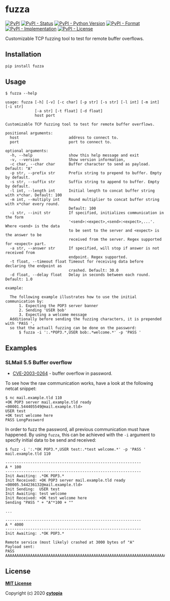 # fuzza

[![PyPI](https://img.shields.io/pypi/v/fuzza)](https://pypi.org/project/fuzza/)
[![PyPI - Status](https://img.shields.io/pypi/status/fuzza)](https://pypi.org/project/fuzza/)
[![PyPI - Python Version](https://img.shields.io/pypi/pyversions/fuzza)](https://pypi.org/project/fuzza/)
[![PyPI - Format](https://img.shields.io/pypi/format/fuzza)](https://pypi.org/project/fuzza/)
[![PyPI - Implementation](https://img.shields.io/pypi/implementation/fuzza)](https://pypi.org/project/fuzza/)
[![PyPI - License](https://img.shields.io/pypi/l/fuzza)](https://pypi.org/project/fuzza/)

Customizable TCP fuzzing tool to test for remote buffer overflows.


## Installation
```bash
pip install fuzza
```


## Usage
```
$ fuzza --help

usage: fuzza [-h] [-v] [-c char] [-p str] [-s str] [-l int] [-m int] [-i str]
             [-a str] [-t float] [-d float]
             host port

Customizable TCP fuzzing tool to test for remote buffer overflows.

positional arguments:
  host                      address to connect to.
  port                      port to connect to.

optional arguments:
  -h, --help                show this help message and exit
  -v, --version             Show version information,
  -c char, --char char      Buffer character to send as payload. Default: "A"
  -p str, --prefix str      Prefix string to prepend to buffer. Empty by default.
  -s str, --suffix str      Suffix string to append to buffer. Empty by default.
  -l int, --length int      Initial length to concat buffer string with x*char. Default: 100
  -m int, --multiply int    Round multiplier to concat buffer string with x*char every round.
                            Default: 100
  -i str, --init str        If specified, initializes communication in the form
                            '<send>:<expect>,<send>:<expect>,...'. Where <send> is the data
                            to be sent to the server and <expect> is the answer to be
                            received from the server. Regex supported for <expect> part.
  -a str, --answer str      If specified, will stop if answer is not received from
                            endpoint. Regex supported.
  -t float, --timeout float Timeout for receiving data before declaring the endpoint as
                            crashed. Default: 30.0
  -d float, --delay float   Delay in seconds between each round. Default: 1.0

example:

  The following example illustrates how to use the initial communication by:
      1. Expecting the POP3 server banner
      2. Sending 'USER bob'
      3. Expecting a welcome message
  Additionally before sending the fuzzing characters, it is prepended with 'PASS ',
  so that the actuall fuzzing can be done on the password:
      $ fuzza -i ':.*POP3.*,USER bob:.*welcome.*' -p 'PASS '
```


## Examples

### SLMail 5.5 Buffer overflow

* [CVE-2003-0264](https://www.cvedetails.com/cve/CVE-2003-0264/) - buffer overflow in password.

To see how the raw communication works, have a look at the following netcat snippet:
```
$ nc mail.example.tld 110
+OK POP3 server mail.example.tld ready <00001.544405549@mail.example.tld>
USER test
+OK test welcome here
PASS LongPassword
```

In order to fuzz the password, all previous communication must have happened. By using `fuzza`,
this can be achieved with the `-i` argument to specify initial data to be send and received:
```
$ fuzz -i ':.*OK POP3.*,USER test:.*test welcome.*' -p 'PASS ' mail.example.tld 110

------------------------------------------------------------
A * 100
------------------------------------------------------------
Init Awaiting: .*OK POP3.*
Init Received: +OK POP3 server mail.example.tld ready <00005.544236132@mail.example.tld>
Init Sending:  USER test
Init Awaiting: test welcome
Init Received: +OK test welcome here
Sending "PASS " + "A"*100 + ""

...

------------------------------------------------------------
A * 4000
------------------------------------------------------------
Init Awaiting: .*OK POP3.*

Remote service (most likely) crashed at 3000 bytes of "A"
Payload sent:
PASS AAAAAAAAAAAAAAAAAAAAAAAAAAAAAAAAAAAAAAAAAAAAAAAAAAAAAAAAAAAAAAAAAAAAAAAAAAAAAAAAAAAAAAAAAAAAAAAAAAAAAAAAAAAAAAAAAAAAAAAAAAAAAAAAAAAAAAAAAAAAAAAAAAAAAAAAAAAAAAAAAAAAAAAAAAAAAAAAAAAAAAAAAAAAAAAAAAAAAAAAAAAAAAAAAAAAAAAAAAAAAAAAA
```


## License

**[MIT License](LICENSE.txt)**

Copyright (c) 2020 **[cytopia](https://github.com/cytopia)**

